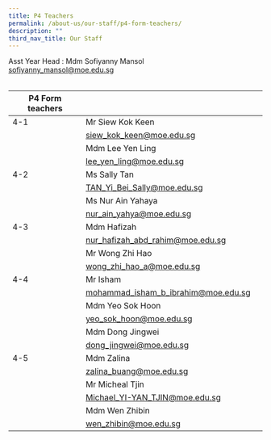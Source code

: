 ```yaml
---
title: P4 Teachers
permalink: /about-us/our-staff/p4-form-teachers/
description: ""
third_nav_title: Our Staff
---
```

Asst Year Head : Mdm Sofiyanny Mansol
<br>
<a href="mailto:sofiyanny_mansol@moe.edu.sg">sofiyanny_mansol@moe.edu.sg</a>
<br>
<br>



| P4 Form teachers |  | |
| -------- | -------- | -------- |
| 4-1  | Mr Siew Kok Keen  |    |
|     | <a href="mailto:siew_kok_keen@moe.edu.sg">siew_kok_keen@moe.edu.sg</a>     |     |
|      | Mdm Lee Yen Ling    |  |
|     |   <a href="mailto:lee_yen_ling@moe.edu.sg">lee_yen_ling@moe.edu.sg</a>  |    |
| 4-2    | Ms Sally Tan  |      |
|     | <a href="mailto:TAN_Yi_Bei_Sally@moe.edu.sg">TAN_Yi_Bei_Sally@moe.edu.sg</a>   |     |
|     | Ms Nur Ain Yahaya   |      |
|     | <a href="mailto:nur_ain_yahya@moe.edu.sg">nur_ain_yahya@moe.edu.sg</a>    |    |
| 4-3   | Mdm Hafizah   |    |
|     |<a href="mailto:nur_hafizah_abd_rahim@moe.edu.sg">nur_hafizah_abd_rahim@moe.edu.sg</a>     |    |
|      | Mr Wong Zhi Hao     |   |
|      | <a href="mailto:wong_zhi_hao_a@moe.edu.sg">wong_zhi_hao_a@moe.edu.sg</a>   |    |
| 4-4   | Mr Isham     |      |
|      |  <a href="mailto:mohammad_isham_b_ibrahim@moe.edu.sg">mohammad_isham_b_ibrahim@moe.edu.sg</a>   |   |
|     | Mdm Yeo Sok Hoon   |      |
|      |  <a href="mailto:yeo_sok_hoon@moe.edu.sg">yeo_sok_hoon@moe.edu.sg</a>   |     |
|     | Mdm Dong Jingwei   |      |
|      | dong_jingwei@moe.edu.sg     |     |
| 4-5    | Mdm Zalina      |      |
|     | <a href="mailto:zalina_buang@moe.edu.sg">zalina_buang@moe.edu.sg</a>    |      |
|     | Mr Micheal Tjin         |   |
|    |  <a href="mailto:Michael_YI-YAN_TJIN@moe.edu.sg">Michael_YI-YAN_TJIN@moe.edu.sg</a>   |     |
|     | Mdm Wen Zhibin         |   |
|    |  <a href="mailto:wen_zhibin@moe.edu.sg">wen_zhibin@moe.edu.sg</a>   |     |